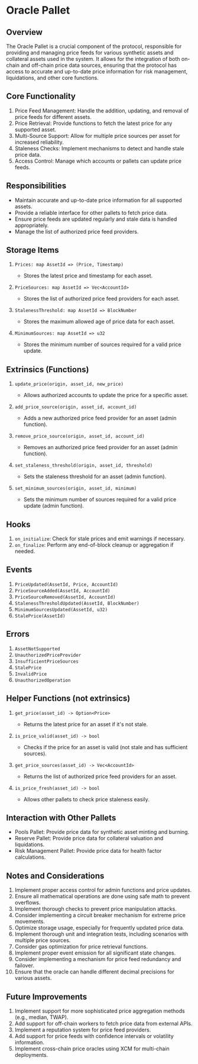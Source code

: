 # Oracle Pallet

## Overview

The Oracle Pallet is a crucial component of the protocol, responsible for providing and managing price feeds for various synthetic assets and collateral assets used in the system. It allows for the integration of both on-chain and off-chain price data sources, ensuring that the protocol has access to accurate and up-to-date price information for risk management, liquidations, and other core functions.

## Core Functionality

1. Price Feed Management: Handle the addition, updating, and removal of price feeds for different assets.
2. Price Retrieval: Provide functions to fetch the latest price for any supported asset.
3. Multi-Source Support: Allow for multiple price sources per asset for increased reliability.
4. Staleness Checks: Implement mechanisms to detect and handle stale price data.
5. Access Control: Manage which accounts or pallets can update price feeds.

## Responsibilities

- Maintain accurate and up-to-date price information for all supported assets.
- Provide a reliable interface for other pallets to fetch price data.
- Ensure price feeds are updated regularly and stale data is handled appropriately.
- Manage the list of authorized price feed providers.

## Storage Items

1. `Prices: map AssetId => (Price, Timestamp)`
   - Stores the latest price and timestamp for each asset.

2. `PriceSources: map AssetId => Vec<AccountId>`
   - Stores the list of authorized price feed providers for each asset.

3. `StalenessThreshold: map AssetId => BlockNumber`
   - Stores the maximum allowed age of price data for each asset.

4. `MinimumSources: map AssetId => u32`
   - Stores the minimum number of sources required for a valid price update.

## Extrinsics (Functions)

1. `update_price(origin, asset_id, new_price)`
   - Allows authorized accounts to update the price for a specific asset.

2. `add_price_source(origin, asset_id, account_id)`
   - Adds a new authorized price feed provider for an asset (admin function).

3. `remove_price_source(origin, asset_id, account_id)`
   - Removes an authorized price feed provider for an asset (admin function).

4. `set_staleness_threshold(origin, asset_id, threshold)`
   - Sets the staleness threshold for an asset (admin function).

5. `set_minimum_sources(origin, asset_id, minimum)`
   - Sets the minimum number of sources required for a valid price update (admin function).

## Hooks

1. `on_initialize`: Check for stale prices and emit warnings if necessary.
2. `on_finalize`: Perform any end-of-block cleanup or aggregation if needed.

## Events

1. `PriceUpdated(AssetId, Price, AccountId)`
2. `PriceSourceAdded(AssetId, AccountId)`
3. `PriceSourceRemoved(AssetId, AccountId)`
4. `StalenessThresholdUpdated(AssetId, BlockNumber)`
5. `MinimumSourcesUpdated(AssetId, u32)`
6. `StalePrice(AssetId)`

## Errors

1. `AssetNotSupported`
2. `UnauthorizedPriceProvider`
3. `InsufficientPriceSources`
4. `StalePrice`
5. `InvalidPrice`
6. `UnauthorizedOperation`

## Helper Functions (not extrinsics)

1. `get_price(asset_id) -> Option<Price>`
   - Returns the latest price for an asset if it's not stale.

2. `is_price_valid(asset_id) -> bool`
   - Checks if the price for an asset is valid (not stale and has sufficient sources).

3. `get_price_sources(asset_id) -> Vec<AccountId>`
   - Returns the list of authorized price feed providers for an asset.

4. `is_price_fresh(asset_id) -> bool`
   - Allows other pallets to check price staleness easily.

## Interaction with Other Pallets

- Pools Pallet: Provide price data for synthetic asset minting and burning.
- Reserve Pallet: Provide price data for collateral valuation and liquidations.
- Risk Management Pallet: Provide price data for health factor calculations.

## Notes and Considerations

1. Implement proper access control for admin functions and price updates.
2. Ensure all mathematical operations are done using safe math to prevent overflows.
3. Implement thorough checks to prevent price manipulation attacks.
4. Consider implementing a circuit breaker mechanism for extreme price movements.
5. Optimize storage usage, especially for frequently updated price data.
6. Implement thorough unit and integration tests, including scenarios with multiple price sources.
7. Consider gas optimization for price retrieval functions.
8. Implement proper event emission for all significant state changes.
9. Consider implementing a mechanism for price feed redundancy and failover.
10. Ensure that the oracle can handle different decimal precisions for various assets.

## Future Improvements

1. Implement support for more sophisticated price aggregation methods (e.g., median, TWAP).
2. Add support for off-chain workers to fetch price data from external APIs.
3. Implement a reputation system for price feed providers.
4. Add support for price feeds with confidence intervals or volatility information.
5. Implement cross-chain price oracles using XCM for multi-chain deployments.